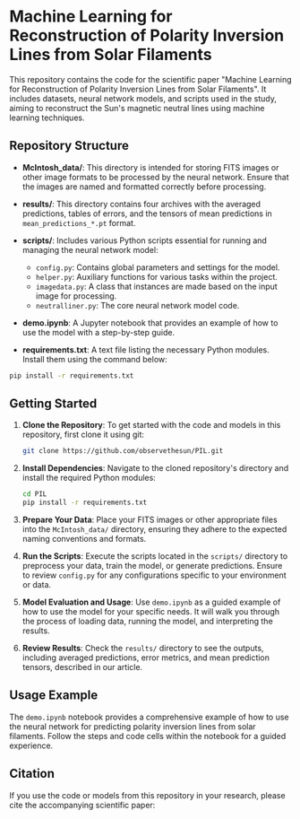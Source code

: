 # Machine Learning for Reconstruction of Polarity Inversion Lines from Solar Filaments

This repository contains the code for the scientific paper "Machine Learning for Reconstruction of Polarity Inversion Lines from Solar Filaments". It includes datasets, neural network models, and scripts used in the study, aiming to reconstruct the Sun's magnetic neutral lines using machine learning techniques.

## Repository Structure

- **McIntosh_data/**: This directory is intended for storing FITS images or other image formats to be processed by the neural network. Ensure that the images are named and formatted correctly before processing.
- **results/**: This directory contains four archives with the averaged predictions, tables of errors, and the tensors of mean predictions in `mean_predictions_*.pt` format. 
- **scripts/**: Includes various Python scripts essential for running and managing the neural network model:
  - `config.py`: Contains global parameters and settings for the model.
  - `helper.py`: Auxiliary functions for various tasks within the project.
  - `imagedata.py`: A class that instances are made based on the input image for processing.
  - `neutralliner.py`: The core neural network model code.

- **demo.ipynb**: A Jupyter notebook that provides an example of how to use the model with a step-by-step guide.

- **requirements.txt**: A text file listing the necessary Python modules. Install them using the command below:

```bash
pip install -r requirements.txt
```

## Getting Started

1. **Clone the Repository**: To get started with the code and models in this repository, first clone it using git:

    ```bash
    git clone https://github.com/observethesun/PIL.git
    ```

2. **Install Dependencies**: Navigate to the cloned repository's directory and install the required Python modules:

    ```bash
    cd PIL
    pip install -r requirements.txt
    ```

3. **Prepare Your Data**: Place your FITS images or other appropriate files into the `McIntosh_data/` directory, ensuring they adhere to the expected naming conventions and formats.

4. **Run the Scripts**: Execute the scripts located in the `scripts/` directory to preprocess your data, train the model, or generate predictions. Ensure to review `config.py` for any configurations specific to your environment or data.

5. **Model Evaluation and Usage**: Use `demo.ipynb` as a guided example of how to use the model for your specific needs. It will walk you through the process of loading data, running the model, and interpreting the results.

6. **Review Results**: Check the `results/` directory to see the outputs, including averaged predictions, error metrics, and mean prediction tensors, described in our article.

## Usage Example

The `demo.ipynb` notebook provides a comprehensive example of how to use the neural network for predicting polarity inversion lines from solar filaments. Follow the steps and code cells within the notebook for a guided experience.

## Citation

If you use the code or models from this repository in your research, please cite the accompanying scientific paper:
